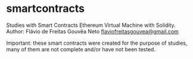 # smartcontracts
Studies with Smart Contracts
Ethereum Virtual Machine with Solidity.
Author: Flávio de Freitas Gouvêa Neto
flaviofreitasgouvea@gmail.com

Important: these smart contracts were created for the purpose of studies, many of them are not complete and/or have not been tested.
